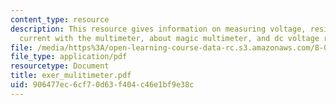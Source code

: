 ```yaml
---
content_type: resource
description: This resource gives information on measuring voltage, resistance and
  current with the multimeter, about magic multimeter, and dc voltage ranges.
file: /media/https%3A/open-learning-course-data-rc.s3.amazonaws.com/8-02x-physics-ii-electricity-magnetism-with-an-experimental-focus-spring-2005/906477ec6cf70d63f404c46e1bf9e38c_exer_mulitimeter.pdf
file_type: application/pdf
resourcetype: Document
title: exer_mulitimeter.pdf
uid: 906477ec-6cf7-0d63-f404-c46e1bf9e38c
---
```

